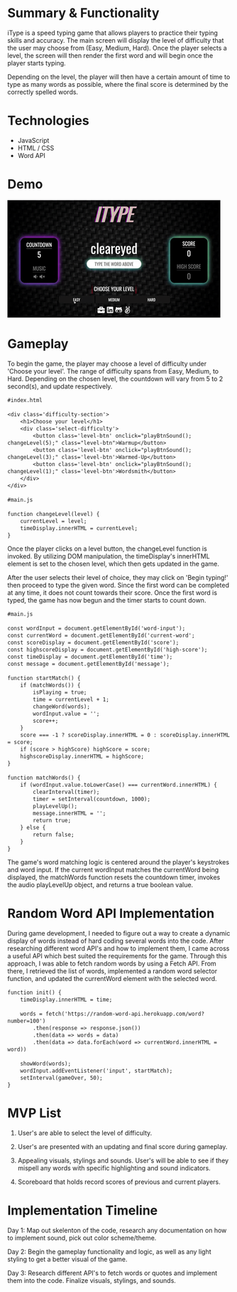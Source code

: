 # Summary & Functionality
iType is a speed typing game that allows players to practice their typing skills and accuracy. The main screen will display the level of difficulty that the user may choose from (Easy, Medium, Hard). Once the player selects a level, the screen will then render the first word and will begin once the player starts typing.

Depending on the level, the player will then have a certain amount of time to type as many words as possible, where the final score is determined by the correctly spelled words.

# Technologies
- JavaScript
- HTML / CSS
- Word API


# Demo 
![iType Demo](demo/giphy.gif)

# Gameplay
To begin the game, the player may choose a level of difficulty under 'Choose your level'. The range of difficulty spans from Easy, Medium, to Hard. Depending on the chosen level, the countdown will vary from 5 to 2 second(s), and update respectively. 

``` 
#index.html

<div class='difficulty-section'>
    <h1>Choose your level</h1>
    <div class='select-difficulty'>
        <button class='level-btn' onclick="playBtnSound(); changeLevel(5);" class="level-btn">Warmup</button>
        <button class='level-btn' onclick="playBtnSound(); changeLevel(3);" class='level-btn'>Warmed-Up</button>
        <button class='level-btn' onclick="playBtnSound(); changeLevel(1);" class='level-btn'>Wordsmith</button>    
    </div>
</div>

#main.js 

function changeLevel(level) {
    currentLevel = level;
    timeDisplay.innerHTML = currentLevel;
}
```
Once the player clicks on a level button, the changeLevel function is invoked. By utilizing DOM manipulation, the timeDisplay's innerHTML element is set to the chosen level, which then gets updated in the game. 

After the user selects their level of choice, they may click on 'Begin typing!' then proceed to type the given word. Since the first word can be completed at any time, it does not count towards their score. Once the first word is typed, the game has now begun and the timer starts to count down. 

```
#main.js 

const wordInput = document.getElementById('word-input');
const currentWord = document.getElementById('current-word';
const scoreDisplay = document.getElementById('score');
const highscoreDisplay = document.getElementById('high-score');
const timeDisplay = document.getElementById('time');
const message = document.getElementById('message');

function startMatch() {
    if (matchWords()) {
        isPlaying = true;
        time = currentLevel + 1;
        changeWord(words);
        wordInput.value = '';
        score++;
    }
    score === -1 ? scoreDisplay.innerHTML = 0 : scoreDisplay.innerHTML = score;
    if (score > highScore) highScore = score;
    highscoreDisplay.innerHTML = highScore;
}

function matchWords() {
    if (wordInput.value.toLowerCase() === currentWord.innerHTML) {
        clearInterval(timer);
        timer = setInterval(countdown, 1000);
        playLevelUp();
        message.innerHTML = '';
        return true;
    } else {
        return false;
    }
}
```
The game's word matching logic is centered around the player's keystrokes and word input. If the current wordInput matches the currentWord being displayed, the matchWords function resets the countdown timer, invokes the audio playLevelUp object, and returns a true boolean value. 

# Random Word API Implementation

During game development, I needed to figure out a way to create a dynamic display of words instead of hard coding several words into the code. After researching different word API's and how to implement them, I came across a useful API which best suited the requirements for the game. Through this approach, I was able to fetch random words by using a Fetch API. From there, I retrieved the list of words, implemented a random word selector function, and updated the currentWord element with the selected word.

```
function init() {
    timeDisplay.innerHTML = time;

    words = fetch('https://random-word-api.herokuapp.com/word?number=100')
        .then(response => response.json())
        .then(data => words = data) 
        .then(data => data.forEach(word => currentWord.innerHTML = word))

    showWord(words);
    wordInput.addEventListener('input', startMatch);
    setInterval(gameOver, 50);
}
```





# MVP List 
1. User's are able to select the level of difficulty.

2. User's are presented with an updating and final score during gameplay.

3. Appealing visuals, stylings and sounds. User's will be able to see if they mispell any words with specific highlighting and sound indicators.

4. Scoreboard that holds record scores of previous and current players.

# Implementation Timeline 

Day 1: Map out skelenton of the code, research any documentation on how to implement sound, pick out color scheme/theme.

Day 2: Begin the gameplay functionality and logic, as well as any light styling to get a better visual of the game.

Day 3: Research different API's to fetch words or quotes and implement them into the code. Finalize visuals, stylings, and sounds.

